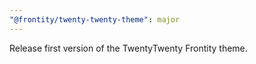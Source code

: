 ```yaml
---
"@frontity/twenty-twenty-theme": major
---
```


Release first version of the TwentyTwenty Frontity theme.
